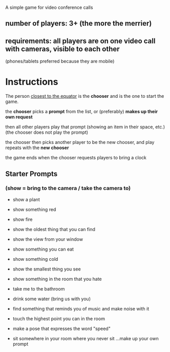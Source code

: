 
A simple game for video conference calls

## number of players: 3+ (the more the merrier)

## requirements: all players are on one video call with cameras, visible to each other
(phones/tablets preferred because they are mobile)

# Instructions

The person [closest to the equator](https://i.imgur.com/sEyXniB.jpg) is the **chooser** and is the one to start the game.

the **chooser** picks a **prompt** from the list, or (preferably) **makes up their own request** 

then all other players play that prompt (showing an item in their space, etc.) (the chooser does not play the prompt)

the chooser then picks another player to be the new chooser, and play repeats with the **new chooser**

the game ends when the chooser requests players to bring a clock

## Starter Prompts

### (show =  bring to the camera / take the camera to)

- show a plant 
- show something red
- show fire
- show the oldest thing that you can find
- show the view from your window 
- show something you can eat 
- show something cold
- show the smallest thing you see
- show something in the room that you hate

- take me to the bathroom
- drink some water (bring us with you)

- find something that reminds you of music and make noise with it
- touch the highest point you can in the room 

- make a pose that expresses the word "speed"
- sit somewhere in your room where you never sit
...make up your own prompt
